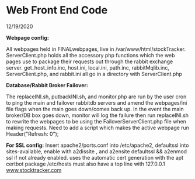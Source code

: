 # Web Front End Code

12/19/2020

**Webpage config:**

  All webpages held in FINALwebpages, live in /var/www/html/stockTracker.
  ServerClient.php holds all the accessory php functions which the web pages use to package their requests out through the rabbit exchange server.
  get_host_info.inc, host.ini, local.ini, path.inc, rabbitMqlib.inc, ServerClient.php, and rabbit.ini all go in a directory with ServerClient.php
  
**Database/Rabbit Broker Failover:**

The replaceINI.sh, putbackINI.sh, and monitor.php are run by the user cron to ping the main and failover 
rabbitdb servers and amend the webpages/ini file flags when the main goes down/comes back up. In the event the main broker/DB box goes down, monitor will log the failure then run replaceINI.sh to rewrite the webpages to be using the FailoverServerClient.php file when making requests. Need to add a script which makes the active webpage run Header("Refresh: 0");

**For SSL config:** 
   Insert apache2/ports.conf into /etc/apache2, defaultssl into sites-available, enable with a2dissite , and a2ensite defaultssl && a2enmod ssl if not already enabled.
uses the automatic cert generation with the apt certbot package 
/etc/hosts must also have a top line with 127.0.0.1 www.stocktracker.com
